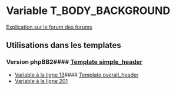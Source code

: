 # Variable T_BODY_BACKGROUND
[Explication sur le forum des forums](http://forum.forumactif.com/t294113-listing-des-variables#T_BODY_BACKGROUND)
## Utilisations dans les templates
### Version phpBB2#### [Template simple_header](subsilver/simple_header.md)
* [Variable à la ligne 13](../subsilver/simple_header.tpl#L13)#### [Template overall_header](subsilver/overall_header.md)
* [Variable à la ligne 201](../subsilver/overall_header.tpl#L201)